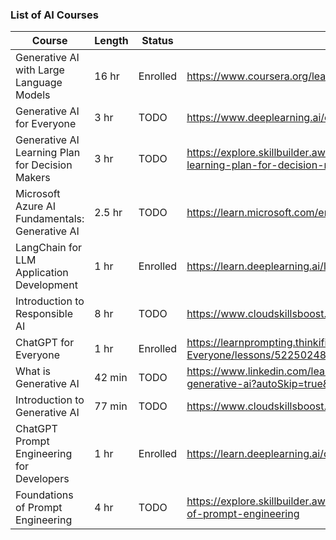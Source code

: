 ### List of AI Courses



| Course | Length | Status | URL |
| ----------- | ----------- | ----------- | ----------- |
| Generative AI with Large Language Models  | 16 hr | Enrolled | https://www.coursera.org/learn/generative-ai-with-llms/home/week/1 |
| Generative AI for Everyone                | 3 hr | TODO       |  https://www.deeplearning.ai/courses/generative-ai-for-everyone/ | 
| Generative AI Learning Plan for Decision Makers | 3 hr | TODO | https://explore.skillbuilder.aws/learn/public/learning_plan/view/1909/generative-ai-learning-plan-for-decision-makers |
| Microsoft Azure AI Fundamentals: Generative AI | 2.5 hr | TODO |  https://learn.microsoft.com/en-us/training/paths/introduction-generative-ai/ | 
| LangChain for LLM Application Development | 1 hr | Enrolled |   https://learn.deeplearning.ai/langchain/lesson/1/introduction | 
| Introduction to Responsible AI            | 8 hr | TODO |  https://www.cloudskillsboost.google/course_templates/554 |
| ChatGPT for Everyone                      | 1 hr | Enrolled  |  https://learnprompting.thinkific.com/courses/take/ChatGPT-for-Everyone/lessons/52250248-introduction
| What is Generative AI | 42 min | TODO | https://www.linkedin.com/learning/what-is-generative-ai/the-importance-of-generative-ai?autoSkip=true&resume=false |
| Introduction to Generative AI | 77 min | TODO |  https://www.cloudskillsboost.google/course_templates/536 | 
| ChatGPT Prompt Engineering for Developers | 1 hr | Enrolled | https://learn.deeplearning.ai/chatgpt-prompt-eng/lesson/1/introduction |
| Foundations of Prompt Engineering |  4 hr | TODO |  https://explore.skillbuilder.aws/learn/course/external/view/elearning/17763/foundations-of-prompt-engineering | 